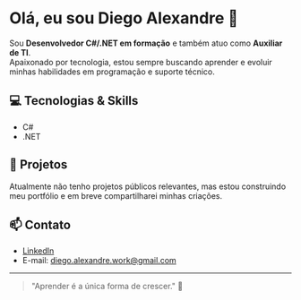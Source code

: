# Olá, eu sou Diego Alexandre 👋

Sou **Desenvolvedor C#/.NET em formação** e também atuo como **Auxiliar de TI**.  
Apaixonado por tecnologia, estou sempre buscando aprender e evoluir minhas habilidades em programação e suporte técnico.

## 💻 Tecnologias & Skills
- C#  
- .NET  

## 📂 Projetos
Atualmente não tenho projetos públicos relevantes, mas estou construindo meu portfólio e em breve compartilharei minhas criações.

## 📫 Contato
- [LinkedIn](https://www.linkedin.com/in/diegooalexandre/)  
- E-mail: diego.alexandre.work@gmail.com

---

> "Aprender é a única forma de crescer." 🚀
